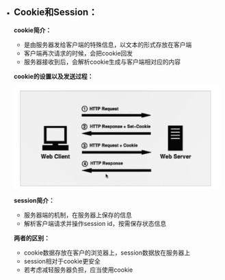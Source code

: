 - ## Cookie和Session：

  **cookie简介：**

  - 是由服务器发给客户端的特殊信息，以文本的形式存放在客户端
  - 客户端再次请求的时候，会把cookie回发
  - 服务器接收到后，会解析cookie生成与客户端相对应的内容

  **cookie的设置以及发送过程：**

  ![image-20191108114910769](images/image-20191108114910769.png)

  **session简介：**

  - 服务器端的机制，在服务器上保存的信息
  - 解析客户端请求并操作session id，按需保存状态信息

  **两者的区别：**

  - cookie数据存放在客户的浏览器上，session数据放在服务器上
  - session相对于cookie更安全
  - 若考虑减轻服务器负担，应当使用cookie